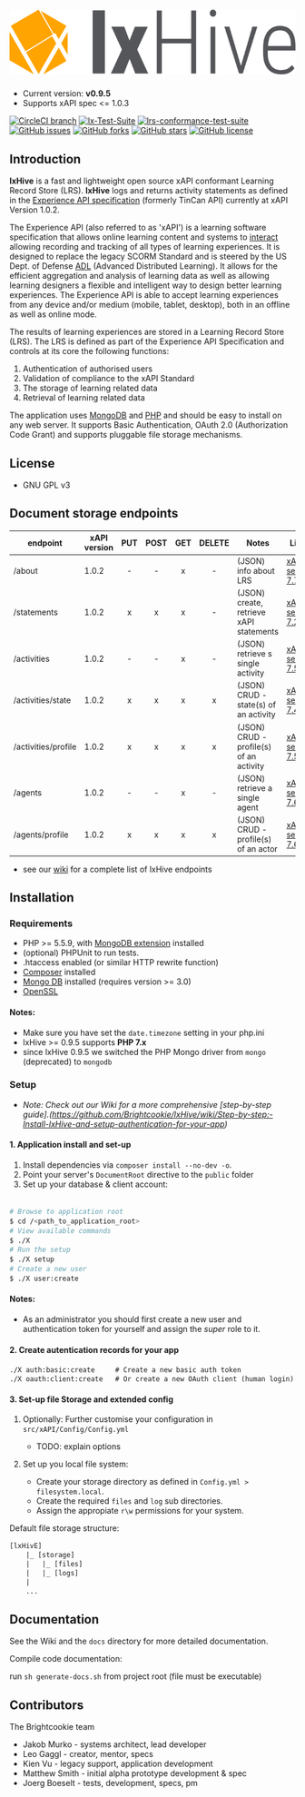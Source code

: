 
# ![lxHive](./public/assets/images/lxHive.logo.png)

* Current version: **v0.9.5**
* Supports xAPI spec <= 1.0.3

[![CircleCI branch](https://img.shields.io/circleci/project/github/Brightcookie/lxHive/development.svg)](https://circleci.com/gh/Brightcookie/lxHive/tree/development)
[![lx-Test-Suite](https://img.shields.io/badge/lx--Test--Suite-66.63%25-yellow.svg)](https://github.com/Brightcookie/lx-Test-Suite)
[![lrs-conformance-test-suite](https://img.shields.io/badge/lrs--conformance--test--suite-74.20%25-yellowgreen.svg)](https://github.com/adlnet/lrs-conformance-test-suite)
[![GitHub issues](https://img.shields.io/github/issues/Brightcookie/lxHive.svg)](https://github.com/Brightcookie/lxHive/issues)
[![GitHub forks](https://img.shields.io/github/forks/Brightcookie/lxHive.svg)](https://github.com/Brightcookie/lxHive/network)
[![GitHub stars](https://img.shields.io/github/stars/Brightcookie/lxHive.svg)](https://github.com/Brightcookie/lxHive/stargazers)
[![GitHub license](https://img.shields.io/badge/license-AGPL-blue.svg)](https://raw.githubusercontent.com/Brightcookie/lxHive/master/LICENSE.md)

## <a name="introduction" />Introduction

**lxHive** is a fast and lightweight open source xAPI conformant Learning Record Store (LRS).
**lxHive** logs and returns activity statements as defined in the [Experience API specification](https://github.com/adlnet/xAPI-Spec) (formerly TinCan API) currently at xAPI Version 1.0.2.

The Experience API (also referred to as 'xAPI') is a learning software specification that allows online learning content and systems to [interact](https://tincanapi.com/overview/) allowing recording and tracking of all types of learning experiences. It is designed to replace the legacy SCORM Standard and is steered by the US Dept. of Defense [ADL](http://www.adlnet.gov/) (Advanced Distributed Learning). It allows for the efficient aggregation and analysis of learning data as well as allowing learning designers a flexible and intelligent way to design better learning experiences. The Experience API is able to accept learning experiences from any device and/or medium (mobile, tablet, desktop), both in an offline as well as online mode.

The results of learning experiences are stored in a Learning Record Store (LRS). The LRS is defined as part of the Experience API Specification and controls at its core the following functions:

1. Authentication of authorised users
2. Validation of compliance to the xAPI Standard
3. The storage of learning related data
4. Retrieval of learning related data

The application uses [MongoDB](https://www.mongodb.org/) and [PHP](http://php.net/) and should be easy to install on any web server. It supports Basic Authentication, OAuth 2.0 (Authorization Code Grant) and supports pluggable file storage mechanisms.

## <a name="license" />License

* GNU GPL v3

## <a name="xAPi-Endpoints" />Document storage endpoints

| endpoint              | xAPI version  | PUT   | POST  | GET   | DELETE | Notes                                        | Links
| ---                   | ---           |:-----:|:-----:|:-----:|:------:| ---                                          |---
|  /about               | 1.0.2         | -     | -     | x     | -      | (JSON) info about LRS                        | [xAPI, section 7.7](https://github.com/adlnet/xAPI-Spec/blob/1.0.2/xAPI.md#77-about-resource)
|  /statements          | 1.0.2         | x     | x     | x     | -      | (JSON) create, retrieve xAPI statements      | [xAPI, section 7.2](https://github.com/adlnet/xAPI-Spec/blob/1.0.2/xAPI.md#72-statement-api)
|  /activities          | 1.0.2         | -     | -     | x     | -      | (JSON) retrieve s single activity            | [xAPI, section 7.5](https://github.com/adlnet/xAPI-Spec/blob/1.0.2/xAPI.md#75-activity-profile-api)
|  /activities/state    | 1.0.2         | x     | x     | x     | x      | (JSON) CRUD - state(s) of an activity        | [xAPI, section 7.4](https://github.com/adlnet/xAPI-Spec/blob/1.0.2/xAPI.md#74-state-api)
|  /activities/profile  | 1.0.2         | x     | x     | x     | x      | (JSON) CRUD - profile(s) of an activity      | [xAPI, section 7.5](https://github.com/adlnet/xAPI-Spec/blob/1.0.2/xAPI.md#75-activity-profile-api)
|  /agents              | 1.0.2         | -     | -     | x     | -      | (JSON) retrieve a single agent               | [xAPI, section 7.6](https://github.com/adlnet/xAPI-Spec/blob/1.0.2/xAPI.md#76-agent-profile-api)
|  /agents/profile      | 1.0.2         | x     | x     | x     | x      | (JSON) CRUD - profile(s) of an actor         | [xAPI, section 7.6](https://github.com/adlnet/xAPI-Spec/blob/1.0.2/xAPI.md#76-agent-profile-api)

* see our [wiki](https://github.com/Brightcookie/lxHive/wiki/List-of-xAPI-and-lxHive-Endpoints) for a complete list of lxHive endpoints

## <a name="installation" />Installation

### Requirements

* PHP >= 5.5.9, with [MongoDB extension](http://php.net/manual/en/class.mongodb.php) installed
* (optional) PHPUnit to run tests.
* .htaccess enabled (or similar HTTP rewrite function)
* [Composer](https://getcomposer.org/) installed
* [Mongo DB](https://www.mongodb.org/) installed (requires version >= 3.0)
* [OpenSSL](https://www.openssl.org/)

#### Notes:

* Make sure you have set the `date.timezone` setting in your php.ini
* lxHive >= 0.9.5 supports **PHP 7.x**
* since lxHive 0.9.5 we switched the PHP Mongo driver from `mongo` (deprecated) to `mongodb`

### Setup

* *Note: Check out our Wiki for a more comprehensive [step-by-step guide].(https://github.com/Brightcookie/lxHive/wiki/Step-by-step:-Install-lxHive-and-setup-authentication-for-your-app)*

#### 1. Application install and set-up

1. Install dependencies via `composer install --no-dev -o`.
2. Point your server's `DocumentRoot` directive to the `public` folder
3. Set up your database & client account:

```bash

# Browse to application root
$ cd /<path_to_application_root>
# View available commands
$ ./X
# Run the setup
$ ./X setup
# Create a new user
$ ./X user:create

```

#### Notes:

* As an administrator you should first create a new user and authentication token for yourself and assign the *super* role to it.

#### 2. Create autentication records for your app

```
./X auth:basic:create     # Create a new basic auth token
./X oauth:client:create   # Or create a new OAuth client (human login)
```

#### 3. Set-up file Storage and extended config

1. Optionally: Further customise your configuration in `src/xAPI/Config/Config.yml`

    * TODO: explain options

2. Set up you local file system:

    * Create your storage directory as defined in `Config.yml > filesystem.local`.
    * Create the required `files` and `log` sub directories.
    * Assign the appropiate `r\w` permissions for your system.

Default file storage structure:

```
[lxHivE]
    |_ [storage]
    |   |_ [files]
    |   |_ [logs]
    |
    ...
```

## Documentation

See the Wiki and the `docs` directory for more detailed documentation.

Compile code documentation:

run `sh generate-docs.sh` from project root (file must be executable)

## Contributors

The Brightcookie team

* Jakob Murko - systems architect, lead developer
* Leo Gaggl - creator, mentor, specs
* Kien Vu - legacy support, application development
* Matthew Smith - initial alpha prototype development & spec
* Joerg Boeselt - tests, development, specs, pm
